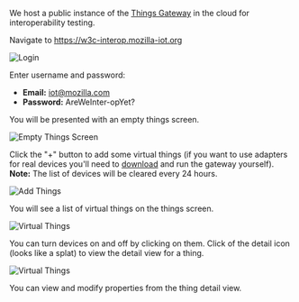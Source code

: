 We host a public instance of the [Things Gateway](https://github.com/mozilla-iot/gateway) in the cloud for interoperability testing.

Navigate to https://w3c-interop.mozilla-iot.org

![Login](https://raw.githubusercontent.com/mozilla-iot/wiki/master/images/login.png)

Enter username and password:
* **Email:** iot@mozilla.com
* **Password:** AreWeInter-opYet?

You will be presented with an empty things screen.

![Empty Things Screen](https://raw.githubusercontent.com/mozilla-iot/wiki/master/images/empty-things-screen.png)

Click the "+" button to add some virtual things (if you want to use adapters for real devices you'll need to [download](https://iot.mozilla.org/gateway/) and run the gateway yourself). **Note:** The list of devices will be cleared every 24 hours.

![Add Things](https://raw.githubusercontent.com/mozilla-iot/wiki/master/images/add-things.png)

You will see a list of virtual things on the things screen.

![Virtual Things](https://raw.githubusercontent.com/mozilla-iot/wiki/master/images/virtual-things.png)

You can turn devices on and off by clicking on them. Click of the detail icon (looks like a splat) to view the detail view for a thing.

![Virtual Things](https://raw.githubusercontent.com/mozilla-iot/wiki/master/images/dimmable-color-light.png)

You can view and modify properties from the thing detail view.





